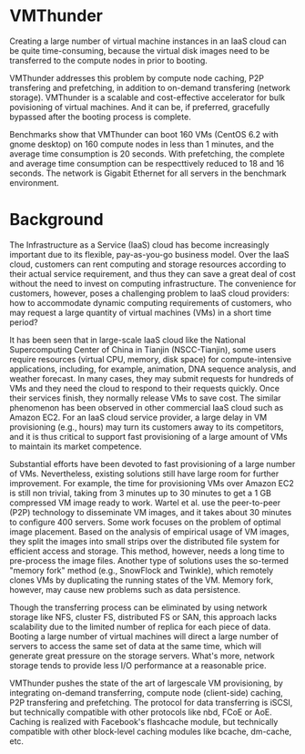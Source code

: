 VMThunder
=========
Creating a large number of virtual machine instances in an IaaS
cloud can be quite time-consuming, because the virtual disk
images need to be transferred to the compute nodes in prior to
booting. 

VMThunder addresses this problem by compute node caching, P2P
transfering and prefetching, in addition to on-demand transfering
(network storage). VMThunder is a scalable and cost-effective
accelerator for bulk povisioning of virtual machines. And it can
be, if preferred, gracefully bypassed after the booting process is
complete.

Benchmarks show that VMThunder can boot 160 VMs (CentOS 6.2 with
gnome desktop) on 160 compute nodes in less than 1 minutes, and
the average time consumption is 20 seconds. With prefetching, the
complete and average time consumption can be respecttively reduced
to 18 and 16 seconds. The network is Gigabit Ethernet for all
servers in the benchmark environment.

Background
============
The Infrastructure as a Service (IaaS) cloud has become
increasingly important due to its flexible, pay-as-you-go business model. Over the IaaS cloud, customers
can rent computing and storage resources
according to their actual service requirement, and thus
they can save a great deal of cost without the need to
invest on computing infrastructure. The convenience
for customers, however, poses a challenging problem
to IaaS cloud providers: how to accommodate dynamic
computing requirements of customers, who may
request a large quantity of virtual machines (VMs) in
a short time period?

It has been seen that in large-scale IaaS cloud
like the National Supercomputing Center of China
in Tianjin (NSCC-Tianjin), some users require
resources (virtual CPU, memory, disk space) for
compute-intensive applications, including, for example,
animation, DNA sequence analysis, and weather
forecast. In many cases, they may submit requests
for hundreds of VMs and they need the cloud to
respond to their requests quickly. Once their services
finish, they normally release VMs to save cost. The
similar phenomenon has been observed in other commercial
IaaS cloud such as Amazon EC2.
For an IaaS cloud service provider, a large delay in
VM provisioning (e.g., hours) may turn its customers
away to its competitors, and it is thus critical to
support fast provisioning of a large amount of VMs
to maintain its market competence.

Substantial efforts have been devoted to fast provisioning
of a large number of VMs. Nevertheless,
existing solutions still have large room for further
improvement. For example, the time for provisioning
VMs over Amazon EC2 is still non trivial, taking from
3 minutes up to 30 minutes to get a 1 GB compressed
VM image ready to work. Wartel et al. use
the peer-to-peer (P2P) technology to disseminate VM
images, and it takes about 30 minutes to configure 400
servers. Some work focuses on the problem
of optimal image placement. Based on the analysis
of empirical usage of VM images, they split
the images into small strips over the distributed file
system for efficient access and storage. This method,
however, needs a long time to pre-process the image
files. Another type of solutions uses the so-termed
"memory fork" method (e.g., SnowFlock and Twinkle), 
which remotely clones VMs by duplicating
the running states of the VM. Memory fork, however,
may cause new problems such as data persistence.

Though the transferring process can be eliminated by using network
storage like NFS, cluster FS, distributed FS or SAN, this approach
lacks scalability due to the limited number of replica for each piece
of data. Booting a large number of virtual machines will direct a
large number of servers to access the same set of data at the same
time, which will generate great pressure on the storage servers.
What's more, network storage tends to provide less I/O performance
at a reasonable price.

VMThunder pushes the state of the art of largescale VM provisioning, 
by integrating on-demand transferring, compute node (client-side) 
caching, P2P transfering and prefetching. The protocol for data transferring is iSCSI, but technically compatible with other protocols like nbd, FCoE or AoE. Caching is realized with Facebook's flashcache module, but technically compatible with other block-level caching modules like bcache, dm-cache, etc.
  
    



